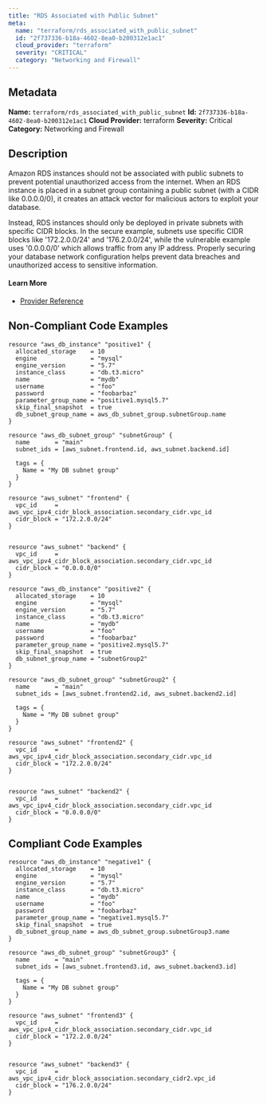 ```yaml
---
title: "RDS Associated with Public Subnet"
meta:
  name: "terraform/rds_associated_with_public_subnet"
  id: "2f737336-b18a-4602-8ea0-b200312e1ac1"
  cloud_provider: "terraform"
  severity: "CRITICAL"
  category: "Networking and Firewall"
---
```

## Metadata
**Name:** `terraform/rds_associated_with_public_subnet`
**Id:** `2f737336-b18a-4602-8ea0-b200312e1ac1`
**Cloud Provider:** terraform
**Severity:** Critical
**Category:** Networking and Firewall
## Description
Amazon RDS instances should not be associated with public subnets to prevent potential unauthorized access from the internet. When an RDS instance is placed in a subnet group containing a public subnet (with a CIDR like 0.0.0.0/0), it creates an attack vector for malicious actors to exploit your database. 

Instead, RDS instances should only be deployed in private subnets with specific CIDR blocks. In the secure example, subnets use specific CIDR blocks like '172.2.0.0/24' and '176.2.0.0/24', while the vulnerable example uses '0.0.0.0/0' which allows traffic from any IP address. Properly securing your database network configuration helps prevent data breaches and unauthorized access to sensitive information.

#### Learn More

 - [Provider Reference](https://registry.terraform.io/providers/hashicorp/aws/latest/docs/resources/db_instance#db_subnet_group_name)

## Non-Compliant Code Examples
```aws
resource "aws_db_instance" "positive1" {
  allocated_storage    = 10
  engine               = "mysql"
  engine_version       = "5.7"
  instance_class       = "db.t3.micro"
  name                 = "mydb"
  username             = "foo"
  password             = "foobarbaz"
  parameter_group_name = "positive1.mysql5.7"
  skip_final_snapshot  = true
  db_subnet_group_name = aws_db_subnet_group.subnetGroup.name
}

resource "aws_db_subnet_group" "subnetGroup" {
  name       = "main"
  subnet_ids = [aws_subnet.frontend.id, aws_subnet.backend.id]

  tags = {
    Name = "My DB subnet group"
  }
}

resource "aws_subnet" "frontend" {
  vpc_id     = aws_vpc_ipv4_cidr_block_association.secondary_cidr.vpc_id
  cidr_block = "172.2.0.0/24"
}


resource "aws_subnet" "backend" {
  vpc_id     = aws_vpc_ipv4_cidr_block_association.secondary_cidr.vpc_id
  cidr_block = "0.0.0.0/0"
}

```

```aws
resource "aws_db_instance" "positive2" {
  allocated_storage    = 10
  engine               = "mysql"
  engine_version       = "5.7"
  instance_class       = "db.t3.micro"
  name                 = "mydb"
  username             = "foo"
  password             = "foobarbaz"
  parameter_group_name = "positive2.mysql5.7"
  skip_final_snapshot  = true
  db_subnet_group_name = "subnetGroup2"
}

resource "aws_db_subnet_group" "subnetGroup2" {
  name       = "main"
  subnet_ids = [aws_subnet.frontend2.id, aws_subnet.backend2.id]

  tags = {
    Name = "My DB subnet group"
  }
}

resource "aws_subnet" "frontend2" {
  vpc_id     = aws_vpc_ipv4_cidr_block_association.secondary_cidr.vpc_id
  cidr_block = "172.2.0.0/24"
}


resource "aws_subnet" "backend2" {
  vpc_id     = aws_vpc_ipv4_cidr_block_association.secondary_cidr.vpc_id
  cidr_block = "0.0.0.0/0"
}

```

## Compliant Code Examples
```aws
resource "aws_db_instance" "negative1" {
  allocated_storage    = 10
  engine               = "mysql"
  engine_version       = "5.7"
  instance_class       = "db.t3.micro"
  name                 = "mydb"
  username             = "foo"
  password             = "foobarbaz"
  parameter_group_name = "negative1.mysql5.7"
  skip_final_snapshot  = true
  db_subnet_group_name = aws_db_subnet_group.subnetGroup3.name
}

resource "aws_db_subnet_group" "subnetGroup3" {
  name       = "main"
  subnet_ids = [aws_subnet.frontend3.id, aws_subnet.backend3.id]

  tags = {
    Name = "My DB subnet group"
  }
}

resource "aws_subnet" "frontend3" {
  vpc_id     = aws_vpc_ipv4_cidr_block_association.secondary_cidr.vpc_id
  cidr_block = "172.2.0.0/24"
}


resource "aws_subnet" "backend3" {
  vpc_id     = aws_vpc_ipv4_cidr_block_association.secondary_cidr2.vpc_id
  cidr_block = "176.2.0.0/24"
}

```